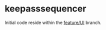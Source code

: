 # keepasssequencer

Initial code reside within the [feature/UI](https://github.com/fireout/keepasssequencer/tree/feature/UI) branch.
